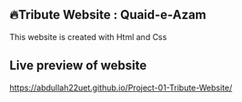 ## 🔥Tribute Website : Quaid-e-Azam 
This website is created with Html and Css
## Live preview of website
https://abdullah22uet.github.io/Project-01-Tribute-Website/

